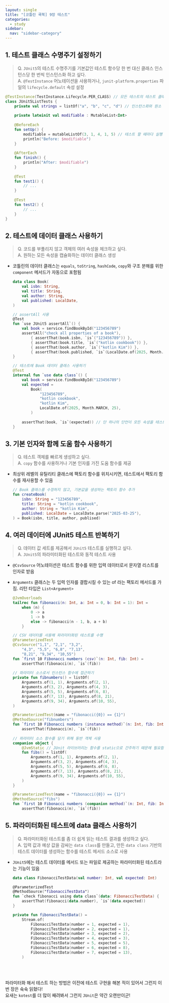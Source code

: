 ```yaml
---
layout: single
title: "[코틀린 쿡북] 9장 테스트"
categories:
  - study
sidebar:
  nav: "sidebar-category"
---
```


## 1. 테스트 클래스 수명주기 설정하기
> Q. `JUnit5`의 테스트 수명주기를 기본값인 테스트 함수당 한 번 대신 클래스 인스턴스당 한 번씩 인스턴스화 하고 싶다. <br />
> A. `@TestInstance` 어노테이션을 사용하거나, `junit-platform.properties` 파일의 `lifecycle.default` 속성 설정

``` kotlin
@TestInstance(TestInstance.Lifecycle.PER_CLASS) // 모든 테스트의 테스트 클래스 인스턴스는 하나
class JUnit5ListTests {
    private val strings = listOf("a", "b", "c", "d") // 인스턴스화와 원소 채움이 한 번
    
    private lateinit val modifiable : MutableList<Int>
    
    @BeforeEach
    fun setUp() {
        modifiable = mutableListOf(3, 1, 4, 1, 5) // 테스트 할 때마다 실행 전에 다시 초기화
        println("Before: $modifiable")
    }
    
    @AfterEach
    fun finish() {
        println("After: $modifiable")
    }
    
    @Test
    fun test1() {
        // ...
    }
    
    @Test
    fun test2() {
        // ...
    }
}
```

## 2. 테스트에 데이터 클래스 사용하기
> Q. 코드를 부풀리지 않고 객체의 여러 속성을 체크하고 싶다.<br />
> A. 원하는 모든 속성을 캡슐화하는 데이터 클래스 생성

- 코틀린의 데이터 클래스는 `equals`, `toString`, `hashCode`, `copy`와 구조 분해를 위한 `component` 메서드가 자동으로 포함됨

    ``` kotlin
    data class Book(
        val isbn: String,
        val title: String,
        val author: String,
        val published: LocalDate,
    )

    // assertAll 사용
    @Test
    fun `use JUnit5 assertAll`() {
        val book = service.findBookById("123456789")
        assertAll("check all properties of a book"),
            { assertThat(book.isbn, `is`("123456789")) },
            { assertThat(book.title, `is`("kotlin cookbook")) },
            { assertThat(book.author, `is`("kotlin Kim")) },
            { assertThat(book.published, `is`(LocalDate.of(2025, Month.MARCH, 25)) }
    }

    // 테스트에 Book 데이터 클래스 사용하기
    @Test
    internal fun `use data class`() {
        val book = service.findBookById("123456789")
        val expected = 
            Book(
                "123456789",
                "kotlin cookbook",
                "kotlin Kim",
                LocalDate.of(2025, Month.MARCH, 25),
            )
        
        assertThat(book, `is`(expected)) // 단 하나의 단언이 모든 속성을 테스트함
    }
    ``` 

## 3. 기본 인자와 함께 도움 함수 사용하기
> Q. 테스트 객체를 빠르게 생성하고 싶다.<br />
> A. `copy` 함수를 사용하거나 기본 인자를 가진 도움 함수를 제공

- 최상위 레벨의 유틸리티 클래스에 팩토리 함수를 위치시키면, 테스트에서 팩토리 함수를 재사용할 수 있음

    ``` kotlin
    // Book 클래스를 수정하지 않고, 기본값을 생성하는 팩토리 함수 추가
    fun createBook(
        isbn: String = "123456789",
        title: String = "kotlin cookbook",
        author: String = "kotlin Kim",
        published: LocalDate = LocalDate.parse("2025-03-25"),
    ) = Book(isbn, title, author, publised)
    ```

## 4. 여러 데이터에 JUnit5 테스트 반복하기
> Q. 데이터 값 세트를 제공해서 `JUnit5` 테스트를 실행하고 싶다.<br />
> A. `JUnit5`의 파라미터화된 테스트와 동적 테스트 사용

- `@CsvSource` 어노테이션은 테스트 함수를 위한 입력 데이터로서 문자열 리스트를 인자로 받음
- `Arguments` 클래스는 두 입력 인자를 결합시킬 수 있는 of 라는 팩토리 메서드를 가짐. 리턴 타입은 `List<Argument>`

    ``` kotlin
    @JvmOverloads
    tailrec fun fibonacci(n: Int, a: Int = 0, b: Int = 1): Int =
        when (n) {
            0 -> a
            1 -> b
            else -> fibonacci(n - 1, b, a + b)
        }

    // CSV 데이터를 사용해 파라미터화된 테스트를 수행
    @ParameterizedTest
    @CsvSource("1,1", "2,1", "3,2",
        "4,3", "5,5", "6,8", "7,13",
        "8,21", "9,34", "10,55")
    fun `first 10 Fibonacci numbers (csv)`(n: Int, fib: Int) = 
        assertThat(fibonacci(n), `is`(fib))
        
    // 파라미터 소스로서 인스턴스 함수에 접근하기
    private fun fibnumbers() = listOf(
        Arguments.of(1, 1), Arguments.of(2, 1),
        Arguments.of(3, 2), Arguments.of(4, 3),
        Arguments.of(5, 5), Arguments.of(6, 8),
        Arguments.of(7, 13), Arguments.of(8, 21),
        Arguments.of(9, 34), Arguments.of(10, 55),
    )

    @ParameterizedTest(name = "fibonacci({0}) == {1}")
    @MethodSource("fibnumbers")
    fun `first 10 Fibonacci numbers (instance method)`(n: Int, fib: Int) =
        assertThat(fibonacci(n), `is`(fib))
        
    // 파라미터 소스 함수를 담기 위해 동반 객체 사용
    companion object {
        @JvmStatic // JUnit 라이브러리는 함수를 static으로 간주하기 때문에 필요함
        fun fibs() = listOf(
            Arguments.of(1, 1), Arguments.of(2, 1),
            Arguments.of(3, 2), Arguments.of(4, 3),
            Arguments.of(5, 5), Arguments.of(6, 8),
            Arguments.of(7, 13), Arguments.of(8, 21),
            Arguments.of(9, 34), Arguments.of(10, 55),
        )
    }

    @ParameterizedTest(name = "fibonacci({0}) == {1}")
    @MethodSource("fibs")
    fun `first 10 Fibonacci numbers (companion method)`(n: Int, fib: Int) =
        assertThat(fibonacci(n), `is`(fib))
    ```

## 5. 파라미터화된 테스트에 data 클래스 사용하기
> Q. 파라미터화된 테스트를 좀 더 쉽게 읽는 테스트 결과를 생성하고 싶다.<br />
> A. 입력 값과 예상 값을 감싸는 `data class`를 만들고, 만든 `data class` 기반의 테스트 데이터를 생성하는 함수를 테스트 메서드 소스로 사용

- `JUnit5`에는 테스트 데이터를 메서드 또는 파일로 제공하는 파라미터화된 테스트라는 기능이 있음

    ``` kotlin
    data class FibonacciTestData(val number: Int, val expected: Int)

    @ParameterizedTest
    @MethodSource("fibonacciTestData")
    fun `check fibonacci using data class`(data: FibonacciTestData) {
        assertThat(fibonacci(data.number), `is`(data.expected))
    }

    private fun fibonacciTestData() = 
        Stream.of(
            FibonacciTestData(number = 1, expected = 1),
            FibonacciTestData(number = 2, expected = 1),
            FibonacciTestData(number = 3, expected = 2),
            FibonacciTestData(number = 4, expected = 3),
            FibonacciTestData(number = 5, expected = 5),
            FibonacciTestData(number = 6, expected = 8),
            FibonacciTestData(number = 7, expected = 13),
        )
    ```

<br />
<br /> 

파라미터화 해서 테스트 하는 방법은 이전에 테스트 구현을 해본 적이 있어서 그런지 이번 장은 슉슉 읽혔다! <br />
요새는 `kotest`를 더 많이 째려봐서 그런지 `JUnit`은 약간 오랜만이군!
